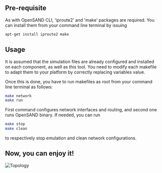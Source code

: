 ## Pre-requisite

As with OpenSAND CLI, 'iproute2' and 'make' packages are required. You can install them from your command line terminal by issuing
```bash
apt-get install iproute2 make
```

## Usage
It is assumed that the simulation files are already configured and installed on each component, as well as this tool.
You need to modify each makefile to adapt them to your platform by correctly replacing variables value.

Once this is done, you have to run makefiles as root from your command line terminal as follows:
```bash
make network
make run
```
First command configures network interfaces and routing, and second one runs OpenSAND binary.
If needed, you can run 

```bash
make stop
make clean
```
to respectively stop emulation and clean network configurations.

## Now, you can enjoy it! 

![Topology](/ip_without_vlan.png)